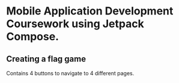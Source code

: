 # Mobile Application Development Coursework using Jetpack Compose.

## Creating a flag game

Contains 4 buttons to navigate to 4 different pages.
